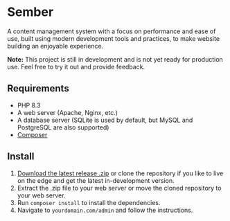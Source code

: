# Sember

A content management system with a focus on performance and ease of use, built using modern development tools and practices, to make website building an enjoyable experience.

**Note:** This project is still in development and is not yet ready for production use. Feel free to try it out and provide feedback.

## Requirements

- PHP 8.3
- A web server (Apache, Nginx, etc.)
- A database server (SQLite is used by default, but MySQL and PostgreSQL are also supported)
- [Composer](https://getcomposer.org/)

## Install

1. [Download the latest release .zip](https://github.com/askonomm/sember/releases) or clone the repository if you like
   to live on the edge and get the latest in-development version.
2. Extract the .zip file to your web server or move the cloned repository to your web server.
3. Run `composer install` to install the dependencies.
4. Navigate to `yourdomain.com/admin` and follow the instructions.
